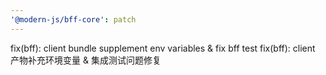 ```yaml
---
'@modern-js/bff-core': patch
---
```


fix(bff): client bundle supplement env variables & fix bff test
fix(bff): client 产物补充环境变量 & 集成测试问题修复
